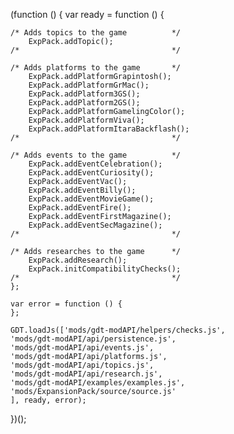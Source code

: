 (function () {
	var ready = function () {
		
	/* Adds topics to the game 			*/	
		ExpPack.addTopic();
	/*									*/	
	
	/* Adds platforms to the game 		*/	
		ExpPack.addPlatformGrapintosh();
		ExpPack.addPlatformGrMac();
		ExpPack.addPlatform3GS();
		ExpPack.addPlatform2GS();
		ExpPack.addPlatformGamelingColor();
		ExpPack.addPlatformViva();
		ExpPack.addPlatformItaraBackflash();
	/*									*/
		
	/* Adds events to the game 			*/	
		ExpPack.addEventCelebration();
		ExpPack.addEventCuriosity();
		ExpPack.addEventVac();
		ExpPack.addEventBilly();
		ExpPack.addEventMovieGame();
		ExpPack.addEventFire();
		ExpPack.addEventFirstMagazine();
		ExpPack.addEventSecMagazine();	
	/*									*/
	
	/* Adds researches to the game		*/
		ExpPack.addResearch();
		ExpPack.initCompatibilityChecks();
	/*									*/
	};

	var error = function () {
	};

	GDT.loadJs(['mods/gdt-modAPI/helpers/checks.js',
	'mods/gdt-modAPI/api/persistence.js',
	'mods/gdt-modAPI/api/events.js',
	'mods/gdt-modAPI/api/platforms.js',
	'mods/gdt-modAPI/api/topics.js',
	'mods/gdt-modAPI/api/research.js',
	'mods/gdt-modAPI/examples/examples.js',
	'mods/ExpansionPack/source/source.js'
	], ready, error);
})();
